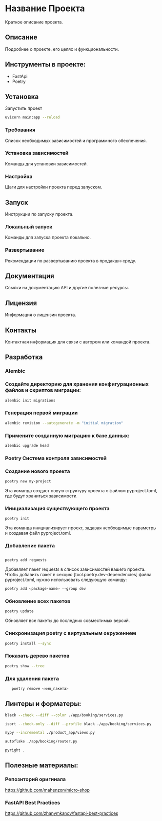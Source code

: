 # Название Проекта

Краткое описание проекта.

## Описание

Подробнее о проекте, его целях и функциональности.

## Инструменты в проекте:
* FastApi
* Poetry


## Установка

Запустить проект
```bash
uvicorn main:app --reload

```

### Требования

Список необходимых зависимостей и программного обеспечения.

### Установка зависимостей

Команды для установки зависимостей.

### Настройка

Шаги для настройки проекта перед запуском.

## Запуск

Инструкции по запуску проекта.

### Локальный запуск

Команды для запуска проекта локально.

### Развертывание

Рекомендации по развертыванию проекта в продакшн-среду.

## Документация

Ссылки на документацию API и другие полезные ресурсы.

## Лицензия

Информация о лицензии проекта.

## Контакты

Контактная информация для связи с автором или командой проекта.


## Разработка

### Alembic

### Создайте директорию для хранения конфигурационных файлов и скриптов миграции:
```bash
alembic init migrations
```

### Генерация первой миграции
```bash
alembic revision --autogenerate -m "initial migration"
```

### Примените созданную миграцию к базе данных:
```bash
alembic upgrade head
```

### Poetry Система контроля зависимостей
### Создание нового проекта

```Bash
poetry new my-project
```
Эта команда создаст новую структуру проекта с файлом pyproject.toml, где будут храниться зависимости.

### Инициализация существующего проекта

```Bash
poetry init
```
Эта команда инициализирует проект, задавая необходимые параметры и создавая файл pyproject.toml.

### Добавление пакета

```Bash

poetry add requests
```
Добавляет пакет requests в список зависимостей вашего проекта.
Чтобы добавить пакет в секцию [tool.poetry.dev-dependencies] файла pyproject.toml, нужно использовать следующую команду:

```Bash
poetry add <package-name> --group dev
```

### Обновление всех пакетов

```Bash
poetry update
```
Обновляет все пакеты до последних совместимых версий.


### Синхронизация poetry с виртуальным окружением
```Bash
poetry install --sync
```


### Показать дерево пакетов
```Bash
poetry show --tree
```

### Для удаления пакета
```Bash
   poetry remove <имя_пакета>
```

## Линтеры и форматеры:
```bash
black --check --diff --color ./app/booking/services.py
```

```bash
isort --check-only --diff --profile black ./app/booking/services.py
```

```bash
mypy --incremental ./product_app/views.py 
```

```bash
autoflake ./app/booking/router.py
```

```bash
pyright .
```


## Полезные материалы:

### Репозиторий оригинала
https://github.com/mahenzon/micro-shop

### FastAPI Best Practices 
https://github.com/zhanymkanov/fastapi-best-practices


